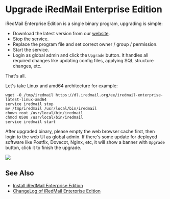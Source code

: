 # Upgrade iRedMail Enterprise Edition

iRedMail Enterprise Edition is a single binary program, upgrading is simple:

- Download the latest version from our [website](https://www.iredmail.org/ee.html).
- Stop the service.
- Replace the program file and set correct owner / group / permission.
- Start the service.
- Login as global admin and click the `Upgrade` button. It handles all required
  changes like updating config files, applying SQL structure changes, etc.

That's all.

Let's take Linux and amd64 architecture for example:

```
wget -O /tmp/iredmail https://dl.iredmail.org/ee/iredmail-enterprise-latest-linux-amd64
service iredmail stop
mv /tmp/iredmail /usr/local/bin/iredmail
chown root /usr/local/bin/iredmail
chmod 0500 /usr/local/bin/iredmail
service iredmail start
```

After upgraded binary, please empty the web browser cache first, then login to
the web UI as global admin. If there's some update for deployed software like
Postfix, Dovecot, Nginx, etc, it will show a banner with `Upgrade` button,
click it to finish the upgrade.

![](./images/ee/dashboard-upgrade.png)

## See Also

- [Install iRedMail Enterprise Edition](./install.ee.html)
- [ChangeLog of iRedMail Enterprise Edition](./ee.changelog.html)
